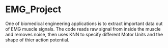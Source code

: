 # EMG_Project
One of biomedical engineering applications is to extract important data out of EMG muscle signals. The code reads raw signal from inside the muscle and removes noise, then uses KNN to specify different Motor Units and the shape of thier action potential.
